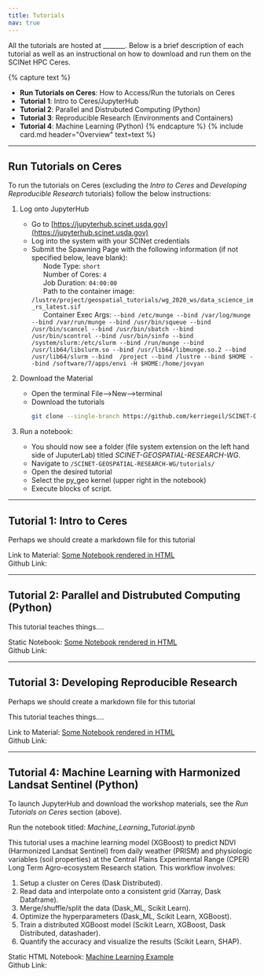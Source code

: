 ```yaml
---
title: Tutorials
nav: true
---
```


All the tutorials are hosted at _______. Below is a brief description of each tutorial as well as an instructional on how to download and run them on the SCINet HPC Ceres.

{% capture text %}
* **Run Tutorials on Ceres**: How to Access/Run the tutorials on Ceres
* **Tutorial 1**: Intro to Ceres/JupyterHub
* **Tutorial 2**: Parallel and Distrubuted Computing (Python)
* **Tutorial 3**: Reproducible Research (Environments and Containers)
* **Tutorial 4**: Machine Learning (Python)
{% endcapture %}
{% include card.md header="Overview" text=text %}

------
## Run Tutorials on Ceres

To run the tutorials on Ceres (excluding the *Intro to Ceres* and *Developing Reproducible Research* tutorials) follow the below instructions:

1. Log onto JupyterHub
   * Go to [https://jupyterhub.scinet.usda.gov](https://jupyterhub.scinet.usda.gov)
   * Log into the system with your SCINet credentials
   * Submit the Spawning Page with the following information (if not specified below, leave blank):<br>
   &nbsp;&nbsp;&nbsp;&nbsp;&nbsp;&nbsp;Node Type: ```short```<br>
   &nbsp;&nbsp;&nbsp;&nbsp;&nbsp;&nbsp;Number of Cores: ```4```<br>
   &nbsp;&nbsp;&nbsp;&nbsp;&nbsp;&nbsp;Job Duration: ```04:00:00```<br>
   &nbsp;&nbsp;&nbsp;&nbsp;&nbsp;&nbsp;Path to the container image: ```/lustre/project/geospatial_tutorials/wg_2020_ws/data_science_im_rs_latest.sif```<br>
   &nbsp;&nbsp;&nbsp;&nbsp;&nbsp;&nbsp;Container Exec Args: ```--bind /etc/munge --bind /var/log/munge --bind /var/run/munge --bind /usr/bin/squeue --bind /usr/bin/scancel --bind /usr/bin/sbatch --bind /usr/bin/scontrol --bind /usr/bin/sinfo --bind /system/slurm:/etc/slurm --bind /run/munge --bind /usr/lib64/libslurm.so --bind /usr/lib64/libmunge.so.2 --bind /usr/lib64/slurm --bind  /project --bind /lustre --bind $HOME --bind /software/7/apps/envi -H $HOME:/home/jovyan```

2. Download the Material
   * Open the terminal File-->New-->terminal
   * Download the tutorials
      ```bash
      git clone --single-branch https://github.com/kerriegeil/SCINET-GEOSPATIAL-RESEARCH-WG.git
      ```
3. Run a notebook:
   * You should now see a folder (file system extension on the left hand side of JuputerLab) titled *SCINET-GEOSPATIAL-RESEARCH-WG*.
   * Navigate to ```/SCINET-GEOSPATIAL-RESEARCH-WG/tutorials/```
   * Open the desired tutorial
   * Select the py_geo kernel (upper right in the notebook)
   * Execute blocks of script.

------
## Tutorial 1: Intro to Ceres

Perhaps we should create a markdown file for this tutorial

Link to Material: [Some Notebook rendered in HTML](Machine_Learning_Tutorial.html)<br>
Github Link: 

------
## Tutorial 2: Parallel and Distrubuted Computing (Python)

This tutorial teaches things....

Static Notebook: [Some Notebook rendered in HTML](Machine_Learning_Tutorial.html)<br>
Github Link: 

------
## Tutorial 3: Developing Reproducible Research

Perhaps we should create a markdown file for this tutorial

This tutorial teaches things....

Link to Material: [Some Notebook rendered in HTML](Machine_Learning_Tutorial.html)<br>
Github Link:  

------
## Tutorial 4: Machine Learning with Harmonized Landsat Sentinel (Python)

To launch JupyterHub and download the workshop materials, see the *Run Tutorials on Ceres* section (above).

Run the notebook titled: *Machine_Learning_Tutorial.ipynb*

This tutorial uses a machine learning model (XGBoost) to predict NDVI (Harmonized Landsat Sentinel) from daily weather (PRISM) and physiologic variables (soil properties) at the Central Plains Experimental Range (CPER) Long Term Agro-ecosystem Research station. This workflow involves:

1. Setup a cluster on Ceres (Dask Distributed).
2. Read data and interpolate onto a consistent grid (Xarray, Dask Dataframe).
3. Merge/shuffle/split the data (Dask_ML, Scikit Learn).
4. Optimize the hyperparameters (Dask_ML, Scikit Learn, XGBoost).
5. Train a distributed XGBoost model (Scikit Learn, XGBoost, Dask Distributed, datashader).
4. Quantify the accuracy and visualize the results (Scikit Learn, SHAP).

Static HTML Notebook: [Machine Learning Example](Machine_Learning_Tutorial.html)<br>
Github Link: 